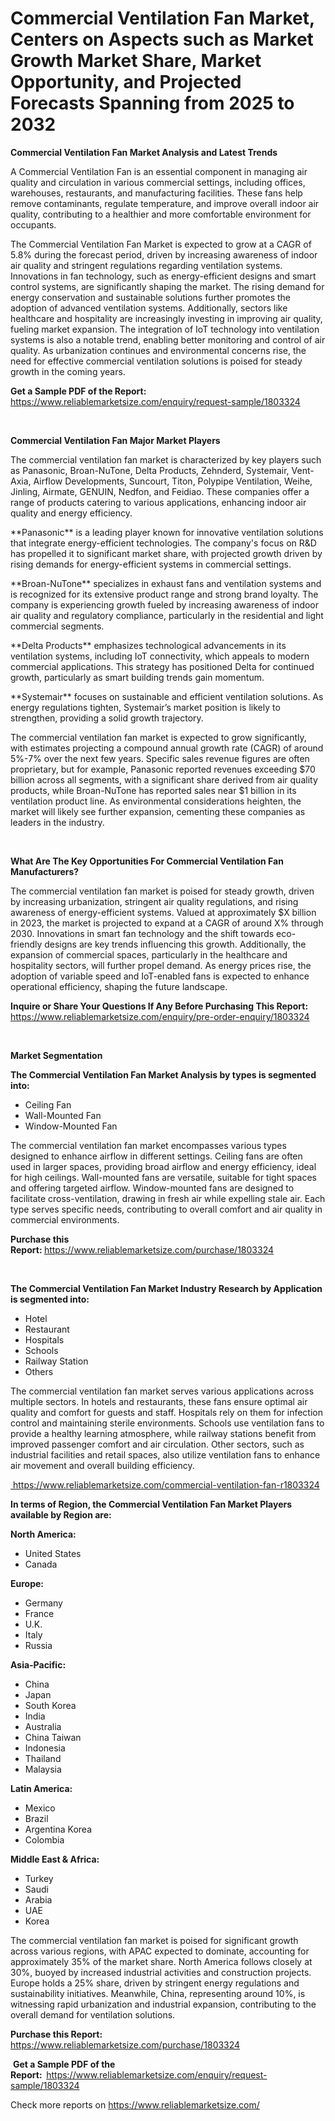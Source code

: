 <p><h1>Commercial Ventilation Fan Market, Centers on Aspects such as Market Growth Market Share, Market Opportunity, and Projected Forecasts Spanning from 2025 to 2032</h1></p><p><strong>Commercial Ventilation Fan Market Analysis and Latest Trends</strong></p>
<p><p>A Commercial Ventilation Fan is an essential component in managing air quality and circulation in various commercial settings, including offices, warehouses, restaurants, and manufacturing facilities. These fans help remove contaminants, regulate temperature, and improve overall indoor air quality, contributing to a healthier and more comfortable environment for occupants.</p><p>The Commercial Ventilation Fan Market is expected to grow at a CAGR of 5.8% during the forecast period, driven by increasing awareness of indoor air quality and stringent regulations regarding ventilation systems. Innovations in fan technology, such as energy-efficient designs and smart control systems, are significantly shaping the market. The rising demand for energy conservation and sustainable solutions further promotes the adoption of advanced ventilation systems. Additionally, sectors like healthcare and hospitality are increasingly investing in improving air quality, fueling market expansion. The integration of IoT technology into ventilation systems is also a notable trend, enabling better monitoring and control of air quality. As urbanization continues and environmental concerns rise, the need for effective commercial ventilation solutions is poised for steady growth in the coming years.</p></p>
<p><strong>Get a Sample PDF of the Report:&nbsp;</strong> <a href="https://www.reliablemarketsize.com/enquiry/request-sample/1803324?utm_campaign=3075&utm_medium=2&utm_source=Github&utm_content=ia&utm_term=10042025&utm_id=commercial-ventilation-fan">https://www.reliablemarketsize.com/enquiry/request-sample/1803324</a></p>
<p>&nbsp;</p>
<p><strong>Commercial Ventilation Fan Major Market Players</strong></p>
<p><p>The commercial ventilation fan market is characterized by key players such as Panasonic, Broan-NuTone, Delta Products, Zehnderd, Systemair, Vent-Axia, Airflow Developments, Suncourt, Titon, Polypipe Ventilation, Weihe, Jinling, Airmate, GENUIN, Nedfon, and Feidiao. These companies offer a range of products catering to various applications, enhancing indoor air quality and energy efficiency.</p><p>**Panasonic** is a leading player known for innovative ventilation solutions that integrate energy-efficient technologies. The company's focus on R&D has propelled it to significant market share, with projected growth driven by rising demands for energy-efficient systems in commercial settings.</p><p>**Broan-NuTone** specializes in exhaust fans and ventilation systems and is recognized for its extensive product range and strong brand loyalty. The company is experiencing growth fueled by increasing awareness of indoor air quality and regulatory compliance, particularly in the residential and light commercial segments.</p><p>**Delta Products** emphasizes technological advancements in its ventilation systems, including IoT connectivity, which appeals to modern commercial applications. This strategy has positioned Delta for continued growth, particularly as smart building trends gain momentum.</p><p>**Systemair** focuses on sustainable and efficient ventilation solutions. As energy regulations tighten, Systemair’s market position is likely to strengthen, providing a solid growth trajectory.</p><p>The commercial ventilation fan market is expected to grow significantly, with estimates projecting a compound annual growth rate (CAGR) of around 5%-7% over the next few years. Specific sales revenue figures are often proprietary, but for example, Panasonic reported revenues exceeding $70 billion across all segments, with a significant share derived from air quality products, while Broan-NuTone has reported sales near $1 billion in its ventilation product line. As environmental considerations heighten, the market will likely see further expansion, cementing these companies as leaders in the industry.</p></p>
<p>&nbsp;</p>
<p><strong>What Are The Key Opportunities For Commercial Ventilation Fan Manufacturers?</strong></p>
<p><p>The commercial ventilation fan market is poised for steady growth, driven by increasing urbanization, stringent air quality regulations, and rising awareness of energy-efficient systems. Valued at approximately $X billion in 2023, the market is projected to expand at a CAGR of around X% through 2030. Innovations in smart fan technology and the shift towards eco-friendly designs are key trends influencing this growth. Additionally, the expansion of commercial spaces, particularly in the healthcare and hospitality sectors, will further propel demand. As energy prices rise, the adoption of variable speed and IoT-enabled fans is expected to enhance operational efficiency, shaping the future landscape.</p></p>
<p><strong>Inquire or Share Your Questions If Any Before Purchasing This Report:</strong> <a href="https://www.reliablemarketsize.com/enquiry/pre-order-enquiry/1803324?utm_campaign=3075&utm_medium=2&utm_source=Github&utm_content=ia&utm_term=10042025&utm_id=commercial-ventilation-fan">https://www.reliablemarketsize.com/enquiry/pre-order-enquiry/1803324</a></p>
<p>&nbsp;</p>
<p><strong>Market Segmentation</strong></p>
<p><strong>The Commercial Ventilation Fan Market Analysis by types is segmented into:</strong></p>
<p><ul><li>Ceiling Fan</li><li>Wall-Mounted Fan</li><li>Window-Mounted Fan</li></ul></p>
<p><p>The commercial ventilation fan market encompasses various types designed to enhance airflow in different settings. Ceiling fans are often used in larger spaces, providing broad airflow and energy efficiency, ideal for high ceilings. Wall-mounted fans are versatile, suitable for tight spaces and offering targeted airflow. Window-mounted fans are designed to facilitate cross-ventilation, drawing in fresh air while expelling stale air. Each type serves specific needs, contributing to overall comfort and air quality in commercial environments.</p></p>
<p><strong>Purchase this Report:&nbsp;</strong><a href="https://www.reliablemarketsize.com/purchase/1803324?utm_campaign=3075&utm_medium=2&utm_source=Github&utm_content=ia&utm_term=10042025&utm_id=commercial-ventilation-fan">https://www.reliablemarketsize.com/purchase/1803324</a></p>
<p>&nbsp;</p>
<p><strong>The Commercial Ventilation Fan Market Industry Research by Application is segmented into:</strong></p>
<p><ul><li>Hotel</li><li>Restaurant</li><li>Hospitals</li><li>Schools</li><li>Railway Station</li><li>Others</li></ul></p>
<p><p>The commercial ventilation fan market serves various applications across multiple sectors. In hotels and restaurants, these fans ensure optimal air quality and comfort for guests and staff. Hospitals rely on them for infection control and maintaining sterile environments. Schools use ventilation fans to provide a healthy learning atmosphere, while railway stations benefit from improved passenger comfort and air circulation. Other sectors, such as industrial facilities and retail spaces, also utilize ventilation fans to enhance air movement and overall building efficiency.</p></p>
<p><a href="https://www.reliablemarketsize.com/commercial-ventilation-fan-r1803324?utm_campaign=3075&utm_medium=2&utm_source=Github&utm_content=ia&utm_term=10042025&utm_id=commercial-ventilation-fan">&nbsp;https://www.reliablemarketsize.com/commercial-ventilation-fan-r1803324</a></p>
<p><strong>In terms of Region, the Commercial Ventilation Fan Market Players available by Region are:</strong></p>
<p>
    <p> <strong> North America: </strong>
        <ul>
            <li>United States</li>
            <li>Canada</li>
        </ul>
        </p> 
    <p> <strong> Europe: </strong>
        <ul>
            <li>Germany</li>
            <li>France</li>
            <li>U.K.</li>
            <li>Italy</li>
            <li>Russia</li>
        </ul>
        </p> 
    <p> <strong> Asia-Pacific: </strong>
        <ul>
            <li>China</li>
            <li>Japan</li>
            <li>South Korea</li>
            <li>India</li>
            <li>Australia</li>
            <li>China Taiwan</li>
            <li>Indonesia</li>
            <li>Thailand</li>
            <li>Malaysia</li>
        </ul>
        </p> 
    <p> <strong> Latin America: </strong>
        <ul>
            <li>Mexico</li>
            <li>Brazil</li>
            <li>Argentina Korea</li>
            <li>Colombia</li>
        </ul>
        </p> 
    <p> <strong> Middle East & Africa: </strong>
        <ul>
            <li>Turkey</li>
            <li>Saudi</li>
            <li>Arabia</li>
            <li>UAE</li>
            <li>Korea</li>
        </ul>
    </p>
    </p>
<p><p>The commercial ventilation fan market is poised for significant growth across various regions, with APAC expected to dominate, accounting for approximately 35% of the market share. North America follows closely at 30%, buoyed by increased industrial activities and construction projects. Europe holds a 25% share, driven by stringent energy regulations and sustainability initiatives. Meanwhile, China, representing around 10%, is witnessing rapid urbanization and industrial expansion, contributing to the overall demand for ventilation solutions.</p></p>
<p><strong>Purchase this Report: </strong><a href="https://www.reliablemarketsize.com/purchase/1803324?utm_campaign=3075&utm_medium=2&utm_source=Github&utm_content=ia&utm_term=10042025&utm_id=commercial-ventilation-fan">https://www.reliablemarketsize.com/purchase/1803324</a></p>
<p>&nbsp;<strong>Get a Sample PDF of the Report:&nbsp;&nbsp;</strong><a href="https://www.reliablemarketsize.com/enquiry/request-sample/1803324?utm_campaign=3075&utm_medium=2&utm_source=Github&utm_content=ia&utm_term=10042025&utm_id=commercial-ventilation-fan">https://www.reliablemarketsize.com/enquiry/request-sample/1803324</a></p>
<p><strong></strong></p>
<p>Check more reports on <a href="https://www.reliablemarketsize.com/?utm_campaign=3075&utm_medium=2&utm_source=Github&utm_content=ia&utm_term=10042025&utm_id=commercial-ventilation-fan">https://www.reliablemarketsize.com/</a></p>